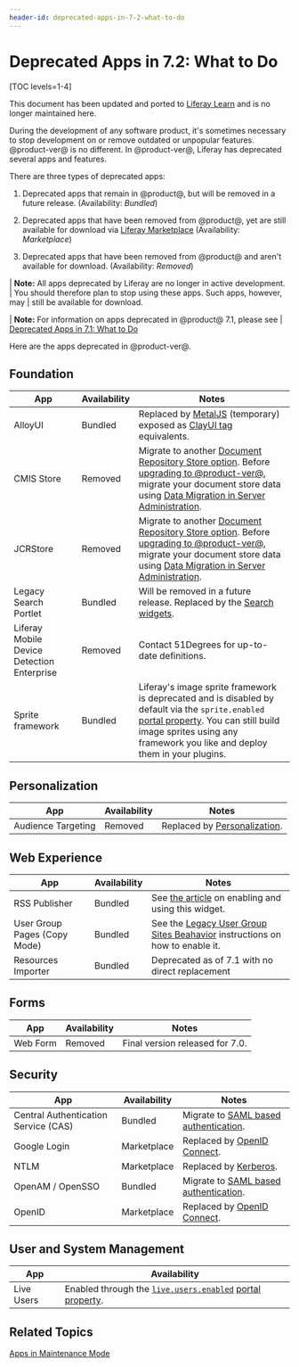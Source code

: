 ```yaml
---
header-id: deprecated-apps-in-7-2-what-to-do
---
```


# Deprecated Apps in 7.2: What to Do

[TOC levels=1-4]

<aside class="alert alert-info">
  <span class="wysiwyg-color-blue120">This document has been updated and ported to <a href="https://learn.liferay.com/dxp/latest/en/installation-and-upgrades/upgrading-liferay/reference/maintenance-mode-and-deprecations-in-7-2.html">Liferay Learn</a> and is no longer maintained here.</span>
</aside>

During the development of any software product, it's sometimes necessary to stop
development on or remove outdated or unpopular features. @product-ver@ is no
different. In @product-ver@, Liferay has deprecated several apps and features.

There are three types of deprecated apps:

1.  Deprecated apps that remain in @product@, but will be removed in a future
    release. (Availability: *Bundled*)

2.  Deprecated apps that have been removed from @product@, yet are still
    available for download via [Liferay
    Marketplace](https://web.liferay.com/marketplace) (Availability:
    *Marketplace*)

3.  Deprecated apps that have been removed from @product@ and aren't available
    for download. (Availability: *Removed*)

| **Note:** All apps deprecated by Liferay are no longer in active development.
| You should therefore plan to stop using these apps. Such apps, however, may
| still be available for download.

| **Note:** For information on apps deprecated in @product@ 7.1, please see
| [Deprecated Apps in 7.1: What to Do](/docs/7-1/deploy/-/knowledge_base/d/deprecated-apps-in-7-1-what-to-do)

Here are the apps deprecated in @product-ver@.

## Foundation

| App |  Availability |  Notes |
| --- | ------------- | ------ |
| AlloyUI | Bundled | Replaced by [MetalJS](https://metaljs.com/) (temporary) exposed as [ClayUI tag](/docs/7-2/reference/-/knowledge_base/r/front-end-taglibs) equivalents. |
| CMIS Store | Removed | Migrate to another [Document Repository Store option](/docs/7-2/deploy/-/knowledge_base/d/document-repository-configuration). Before [upgrading to @product-ver@](/docs/7-2/deploy/-/knowledge_base/d/upgrading-to-product-ver), migrate your document store data using [Data Migration in Server Administration](/docs/7-2/user/-/knowledge_base/u/server-administration). |
| JCRStore | Removed | Migrate to another [Document Repository Store option](/docs/7-2/deploy/-/knowledge_base/d/document-repository-configuration). Before [upgrading to @product-ver@](/docs/7-2/deploy/-/knowledge_base/d/upgrading-to-product-ver), migrate your document store data using [Data Migration in Server Administration](/docs/7-2/user/-/knowledge_base/u/server-administration). |
| Legacy Search Portlet | Bundled | Will be removed in a future release. Replaced by the [Search widgets](/docs/7-2/user/-/knowledge_base/u/search). |
| Liferay Mobile Device Detection Enterprise | Removed | Contact 51Degrees for up-to-date definitions. |
| Sprite framework | Bundled | Liferay's image sprite framework is deprecated and is disabled by default via the `sprite.enabled` [portal property](/docs/7-2/deploy/-/knowledge_base/d/portal-properties). You can still build image sprites using any framework you like and deploy them in your plugins. |

## Personalization

| App |  Availability |  Notes |
| --- | ------------- | ------ |
| Audience Targeting | Removed | Replaced by [Personalization](/docs/7-2/user/-/knowledge_base/u/segmentation-and-personalization). |

## Web Experience

| App |  Availability |  Notes |
| --- | ------------- | ------ |
| RSS Publisher | Bundled | See [the article](/docs/7-1/user/-/knowledge_base/u/the-rss-publisher-widget) on enabling and using this widget. |
| User Group Pages (Copy Mode) | Bundled | See the [Legacy User Group Sites Beahavior](/docs/7-1/user/-/knowledge_base/u/user-group-sites#legacy-user-group-sites-behavior) instructions on how to enable it. |
| Resources Importer | Bundled | Deprecated as of 7.1 with no direct replacement |

## Forms

| App | Availability | Notes |
| --- | ------------------ | ----------- |
| Web Form | Removed | Final version released for 7.0. |

## Security

| App |  Availability |  Notes |
| --- | ------------------ | ----------- |
| Central Authentication Service (CAS) | Bundled | Migrate to [SAML based authentication](https://help.liferay.com/hc/en-us/articles/360028711032-Introduction-to-Authenticating-Using-SAML). |
| Google Login | Marketplace | Replaced by [OpenID Connect](/docs/7-2/deploy/-/knowledge_base/d/authenticating-with-openid-connect). |
| NTLM | Marketplace | Replaced by [Kerberos](/docs/7-2/deploy/-/knowledge_base/d/authenticating-with-kerberos). |
| OpenAM / OpenSSO | Bundled | Migrate to [SAML based authentication](https://help.liferay.com/hc/en-us/articles/360028711032-Introduction-to-Authenticating-Using-SAML). |
| OpenID | Marketplace | Replaced by [OpenID Connect](/docs/7-2/deploy/-/knowledge_base/d/authenticating-with-openid-connect). |

## User and System Management

| App |  Availability |
| --- | ------------------ |
| Live Users | Enabled through the [`live.users.enabled`](@platform-ref@/7.2-latest/propertiesdoc/portal.properties.html) [portal property](/docs/7-2/deploy/-/knowledge_base/d/portal-properties). |

## Related Topics

[Apps in Maintenance Mode](/docs/7-2/deploy/-/knowledge_base/d/apps-in-maintenance-mode)
